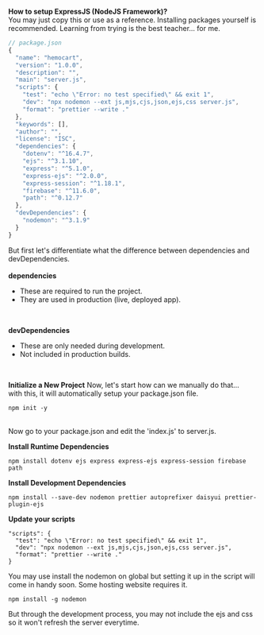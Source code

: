 **How to setup ExpressJS (NodeJS Framework)?**<br>
You may just copy this or use as a reference. Installing packages yourself is recommended. Learning from trying is the best teacher... for me.<br>

```js
// package.json
{
  "name": "hemocart",
  "version": "1.0.0",
  "description": "",
  "main": "server.js",
  "scripts": {
    "test": "echo \"Error: no test specified\" && exit 1",
    "dev": "npx nodemon --ext js,mjs,cjs,json,ejs,css server.js",
    "format": "prettier --write ."
  },
  "keywords": [],
  "author": "",
  "license": "ISC",
  "dependencies": {
    "dotenv": "^16.4.7",
    "ejs": "^3.1.10",
    "express": "^5.1.0",
    "express-ejs": "^2.0.0",
    "express-session": "^1.18.1",
    "firebase": "^11.6.0",
    "path": "^0.12.7"
  },
  "devDependencies": {
    "nodemon": "^3.1.9"
  }
}
```

But first let's differentiate what the difference between dependencies and devDependencies.<br><br>
**dependencies**
- These are required to run the project.
- They are used in production (live, deployed app).
<br>

**devDependencies**
- These are only needed during development.
- Not included in production builds.
<br>

**Initialize a New Project**
Now, let's start how can we manually do that...<br>
with this, it will automatically setup your package.json file.
```
npm init -y
```
<br>
Now go to your package.json and edit the 'index.js' to server.js.

**Install Runtime Dependencies**<br>
```
npm install dotenv ejs express express-ejs express-session firebase path
```

**Install Development Dependencies**<br>
```
npm install --save-dev nodemon prettier autoprefixer daisyui prettier-plugin-ejs
```

**Update your scripts**
```
"scripts": {
  "test": "echo \"Error: no test specified\" && exit 1",
  "dev": "npx nodemon --ext js,mjs,cjs,json,ejs,css server.js",
  "format": "prettier --write ."
}
```
You may use install the nodemon on global but setting it up in the script will come in handy soon. Some hosting website requires it.
```
npm install -g nodemon
```
But through the development process, you may not include the ejs and css so it won't refresh the server everytime.
